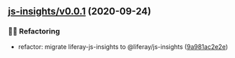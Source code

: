 ## [js-insights/v0.0.1](https://github.com/liferay/liferay-frontend-projects/tree/js-insights/v0.0.1) (2020-09-24)

### :woman_juggling: Refactoring

-   refactor: migrate liferay-js-insights to @liferay/js-insights ([9a981ac2e2e](https://github.com/liferay/liferay-frontend-projects/commit/9a981ac2e2ea0967eb163e6350868cf381d05900))
